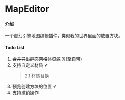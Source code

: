 # MapEditor

#### 介绍
一个虚幻引擎地图编辑插件，类似我的世界里面的放置方块。

#### Todo List
1. ~~合并导出静态网格体资源~~ (引擎自带)
2. 支持自定义材质 ✔ 
    > 2.1 材质替换
3. 预览创建方块的位置 ✔
4. 支持撤销操作

